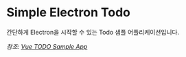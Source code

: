 # Simple Electron Todo

간단하게 Electron을 시작할 수 있는 Todo 샘플 어플리케이션입니다.

_참조: [Vue TODO Sample App](https://jsfiddle.net/yyx990803/4dr2fLb7/?utm_source=website&utm_medium=embed&utm_campaign=4dr2fLb7)_